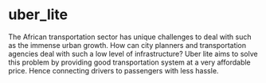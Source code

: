 # uber_lite
The African transportation sector has unique challenges to deal with such as the immense urban growth. How can city planners and transportation agencies deal with such a low level of infrastructure? Uber lite aims to solve this problem by providing good transportation system at a very affordable price. Hence connecting drivers to passengers with less hassle.
